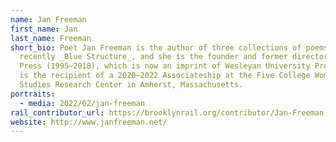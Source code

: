 ```yaml
---
name: Jan Freeman
first_name: Jan
last_name: Freeman
short_bio: Poet Jan Freeman is the author of three collections of poems, most
  recently _Blue Structure_, and she is the founder and former director of Paris
  Press (1995–2018), which is now an imprint of Wesleyan University Press. She
  is the recipient of a 2020–2022 Associateship at the Five College Women’s
  Studies Research Center in Amherst, Massachusetts.
portraits:
  - media: 2022/02/jan-freeman
rail_contributor_url: https://brooklynrail.org/contributor/Jan-Freeman
website: http://www.janfreeman.net/
---
```

